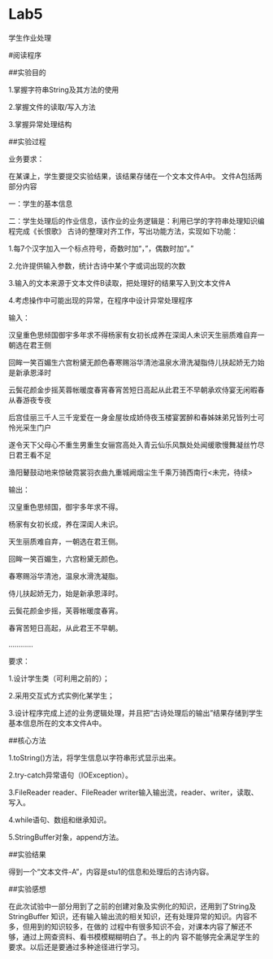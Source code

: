 # Lab5
学生作业处理

#阅读程序

##实验目的

1.掌握字符串String及其方法的使用

2.掌握文件的读取/写入方法

3.掌握异常处理结构

##实验过程

业务要求：

在某课上，学生要提交实验结果，该结果存储在一个文本文件A中。
文件A包括两部分内容

一：学生的基本信息

二：学生处理后的作业信息，该作业的业务逻辑是：利用已学的字符串处理知识编程完成《长恨歌》
古诗的整理对齐工作，写出功能方法，实现如下功能：

1.每7个汉字加入一个标点符号，奇数时加“，”，偶数时加“。”

2.允许提供输入参数，统计古诗中某个字或词出现的次数

3.输入的文本来源于文本文件B读取，把处理好的结果写入到文本文件A

4.考虑操作中可能出现的异常，在程序中设计异常处理程序

输入：

汉皇重色思倾国御宇多年求不得杨家有女初长成养在深闺人未识天生丽质难自弃一朝选在君王侧

回眸一笑百媚生六宫粉黛无颜色春寒赐浴华清池温泉水滑洗凝脂侍儿扶起娇无力始是新承恩泽时

云鬓花颜金步摇芙蓉帐暖度春宵春宵苦短日高起从此君王不早朝承欢侍宴无闲暇春从春游夜专夜

后宫佳丽三千人三千宠爱在一身金屋妆成娇侍夜玉楼宴罢醉和春姊妹弟兄皆列士可怜光采生门户

遂令天下父母心不重生男重生女骊宫高处入青云仙乐风飘处处闻缓歌慢舞凝丝竹尽日君王看不足

渔阳鼙鼓动地来惊破霓裳羽衣曲九重城阙烟尘生千乘万骑西南行<未完，待续>


输出：

汉皇重色思倾国，御宇多年求不得。

杨家有女初长成，养在深闺人未识。

天生丽质难自弃，一朝选在君王侧。

回眸一笑百媚生，六宫粉黛无颜色。

春寒赐浴华清池，温泉水滑洗凝脂。

侍儿扶起娇无力，始是新承恩泽时。

云鬓花颜金步摇，芙蓉帐暖度春宵。

春宵苦短日高起，从此君王不早朝。

…………

要求：

1.设计学生类（可利用之前的）；

2.采用交互式方式实例化某学生；

3.设计程序完成上述的业务逻辑处理，并且把“古诗处理后的输出”结果存储到学生基本信息所在的文本文件A中。


##核心方法

1.toString()方法，将学生信息以字符串形式显示出来。

2.try-catch异常语句（IOException）。

3.FileReader reader、FileReader writer输入输出流，reader、writer，读取、写入。

4.while语句、数组和继承知识。

5.StringBuffer对象，append方法。

##实验结果

  得到一个“文本文件-A”，内容是stu1的信息和处理后的古诗内容。

##实验感想

  在此次试验中一部分用到了之前的创建对象及实例化的知识，还用到了String及StringBuffer
知识，还有输入输出流的相关知识，还有处理异常的知识。内容不多，但用到的知识较多，在做的
过程中有很多知识不会，对课本内容了解还不够，通过上网查资料、看书模模糊糊明白了。书上的内
容不能够完全满足学生的要求。以后还是要通过多种途径进行学习。











